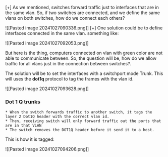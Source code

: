 [+] As we mentioned, switches forward traffic just to interfaces that are in the same vlan. So, if two switches are connected, and we define the same vlans on both switches, how do we connect each others?

![[Pasted image 20241027090336.png]]
[+] One solution could be to define interfaces connected in the same vlan. something like:


![[Pasted image 20241027092053.png]]

But here is the thing, computers connected on vlan with green color are not able to communicate between. So, the question will be, how do we allow traffic for all vlans just in the connection between switches?.

The solution will be to set the interfaces with a switchport mode Trunk. This will uses the **dot1q** protocol to tag the frames with the vlan id.

![[Pasted image 20241027093628.png]]

### Dot 1 Q trunks

	* When the switch forwards traffic to another switch, it tags the layer 2 Dot1Q header with the correct vlan id.
	* Then, receiving switch will only forward traffic out the ports that are in that VLAN
	* The switch removes the DOT1Q header before it send it to a host.

This is how it is tagged:

![[Pasted image 20241027094206.png]]

